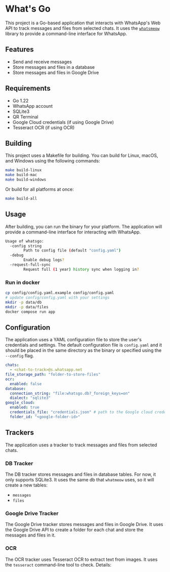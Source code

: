 # What's Go

This project is a Go-based application that interacts with WhatsApp's Web API
to track messages and files from selected chats.
It uses the [`whatsmeow`](https://github.com/tulir/whatsmeow/tree/main) library
to provide a command-line interface for WhatsApp.

## Features

- Send and receive messages
- Store messages and files in a database
- Store messages and files in Google Drive

## Requirements

- Go 1.22
- WhatsApp account
- SQLite3
- QR Terminal
- Google Cloud credentials (if using Google Drive)
- Tesseract OCR (if using OCR)

## Building

This project uses a Makefile for building. You can build for Linux, macOS, and Windows using the following commands:

```bash
make build-linux
make build-mac
make build-windows
```

Or build for all platforms at once:

```bash
make build-all
```

## Usage

After building, you can run the binary for your platform.
The application will provide a command-line interface for interacting with WhatsApp.

```bash
Usage of whatsgo:
  -config string
    	Path to config file (default "config.yaml")
  -debug
    	Enable debug logs?
  -request-full-sync
    	Request full (1 year) history sync when logging in?
```

### Run in docker

```bash
cp config/config.yaml.example config/config.yaml
# update config/config.yaml with your settings
mkdir -p data/db
mkdir -p data/files
docker compose run app
```

## Configuration

The application uses a YAML configuration file to store the user's credentials and settings.
The default configuration file is `config.yaml` and it should be placed in the same directory as the binary
or specified using the `--config` flag.

```yaml
chats:
  - <chat-to-track>@s.whatsapp.net
file_storage_path: "folder-to-store-files"
ocr:
  enabled: false
database:
  connection_string: "file:whatsgo.db?_foreign_keys=on"
  dialect: "sqlite3"
google_cloud:
  enabled: true
  credentials_file: "credentials.json" # path to the Google cloud credentials file, details on how to get it here: https://developers.google.com/sheets/api/quickstart/go
  folder_id: "<google-folder-id>"
```

## Trackers

The application uses a tracker to track messages and files from selected chats.

### DB Tracker

The DB tracker stores messages and files in database tables.
For now, it only supports SQLite3.
It uses the same db that `whatmeow` uses, so it will create a new tables:

- `messages`
- `files`

### Google Drive Tracker

The Google Drive tracker stores messages and files in Google Drive.
It uses the Google Drive API to create a folder for each chat and store the messages and files in it.

### OCR

The OCR tracker uses Tesseract OCR to extract text from images.
It uses the `tesseract` command-line tool to check.
Details: 
